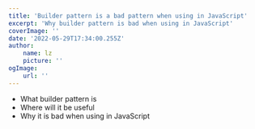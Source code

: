 ```yaml
---
title: 'Builder pattern is a bad pattern when using in JavaScript'
excerpt: 'Why builder pattern is bad when using in JavaScript'
coverImage: ''
date: '2022-05-29T17:34:00.255Z'
author:
    name: lz
    picture: ''
ogImage:
    url: ''
---
```


- What builder pattern is
- Where will it be useful
- Why it is bad when using in JavaScript